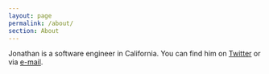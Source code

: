 ```yaml
---
layout: page
permalink: /about/
section: About
---
```


Jonathan is a software engineer in California. You can find him on [Twitter](https://twitter.com/definejodah) or via [e-mail](mailto:jhalterman@gmail.com).
